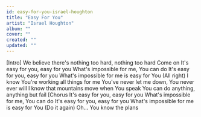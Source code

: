 ```yaml
---
id: easy-for-you-israel-houghton
title: "Easy For You"
artist: "Israel Houghton"
album: ""
cover: ""
created: ""
updated: ""
---
```


[Intro]
We believe there's nothing too hard, nothing too hard
Come on
It's easy for you, easy for you
What's impossible for me, You can do
It's easy for you, easy for you
What's impossible for me is easy for You
(All right)
I know You're working all things for me
You've never let me down, You never ever will
I know that mountains move when You speak
You can do anything, anything but fail
[Chorus
It's easy for you, easy for you
What's impossible for me, You can do
It's easy for you, easy for you
What's impossible for me is easy for You
(Do it again)
Oh...
You know the plans